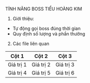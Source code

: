TÍNH NĂNG BOSS TIỂU HOÀNG KIM	
	
1. Giới thiệu:
   
- Tự động gọi boss đúng thời gian
- Quy định số lượng và phần thưởng
	
2. Các file liên quan	

| Cột 1   | Cột 2   | Cột 3   |
|---------|---------|---------|
| Giá trị 1 | Giá trị 2 | Giá trị 3 |
| Giá trị 4 | Giá trị 5 | Giá trị 6 |
